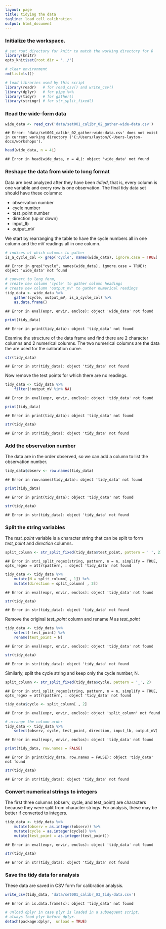 ```yaml
---
layout: page
title: tidying the data 
tagline: load cell calibration 
output: html_document
---
```


### Initialize the workspace.


```r
# set root directory for knitr to match the working directory for R
library(knitr) 
opts_knit$set(root.dir = '../')

# clear environment
rm(list=ls())

# load libraries used by this script
library(readr)   # for read_csv() and write_csv()
library(dplyr)   # for pipe %>%
library(tidyr)   # for gather()
library(stringr) # for str_split_fixed()
```

### Read the wide-form data


```r
wide_data <- read_csv('data/set001_calibr_02_gather-wide-data.csv')
```

```
## Error: 'data/set001_calibr_02_gather-wide-data.csv' does not exist in current working directory ('C:/Users/layton/C-Users-layton-docs/workshops').
```

```r
head(wide_data, n = 4L)
```

```
## Error in head(wide_data, n = 4L): object 'wide_data' not found
```

### Reshape the data from wide to long format

Data are best analyzed after they have been *tidied*, that is, every column is one variable and every row is one observation. The final tidy data set should have these columns:

- observation number
- cycle number
- test\_point number
- direction (up or down)
- input\_lb
- output\_mV

We start by rearranging the table to have the cycle numbers all in one column and the mV readings all in one column.


```r
# indices of which columns to gather
is_a_cycle_col <- grep('cycle', names(wide_data), ignore.case = TRUE)
```

```
## Error in grep("cycle", names(wide_data), ignore.case = TRUE): object 'wide_data' not found
```

```r
# convert to long form, 
# create new column 'cycle' to gather column headings 
# create new column 'output_mV' to gather numerical readings
tidy_data <- wide_data %>%
	gather(cycle, output_mV, is_a_cycle_col) %>%
	as.data.frame()
```

```
## Error in eval(expr, envir, enclos): object 'wide_data' not found
```

```r
print(tidy_data)
```

```
## Error in print(tidy_data): object 'tidy_data' not found
```

Examine the structure of the data frame and find there are 2 character columns and 2 numerical columns. The two numerical columns are the data the are used for the calibration curve. 


```r
str(tidy_data)
```

```
## Error in str(tidy_data): object 'tidy_data' not found
```

Now remove the test points for which there are no readings.


```r
tidy_data <- tidy_data %>%
	filter(!output_mV %in% NA)
```

```
## Error in eval(expr, envir, enclos): object 'tidy_data' not found
```

```r
print(tidy_data)
```

```
## Error in print(tidy_data): object 'tidy_data' not found
```

```r
str(tidy_data)
```

```
## Error in str(tidy_data): object 'tidy_data' not found
```


### Add the observation number

The data are in the order observed, so we can add a column to list the observation number.


```r
tidy_data$observ <- row.names(tidy_data)
```

```
## Error in row.names(tidy_data): object 'tidy_data' not found
```

```r
print(tidy_data)
```

```
## Error in print(tidy_data): object 'tidy_data' not found
```

```r
str(tidy_data)
```

```
## Error in str(tidy_data): object 'tidy_data' not found
```

### Split the string variables

The *test_point* variable is a character string that can be split to form *test_point* and *direction* columns.


```r
split_column <- str_split_fixed(tidy_data$test_point, pattern = ' ', 2)
```

```
## Error in stri_split_regex(string, pattern, n = n, simplify = TRUE, opts_regex = attr(pattern, : object 'tidy_data' not found
```

```r
tidy_data <- tidy_data %>%
	mutate(N = split_column[ , 1]) %>%
	mutate(direction = split_column[ , 2])
```

```
## Error in eval(expr, envir, enclos): object 'tidy_data' not found
```

```r
str(tidy_data)
```

```
## Error in str(tidy_data): object 'tidy_data' not found
```

Remove the original *test_point* column and rename *N* as *test_point*


```r
tidy_data <- tidy_data %>%
	select(-test_point) %>%
	rename(test_point = N)
```

```
## Error in eval(expr, envir, enclos): object 'tidy_data' not found
```

```r
str(tidy_data)
```

```
## Error in str(tidy_data): object 'tidy_data' not found
```

Similarly, split the cycle string and keep only the cycle number, N. 


```r
split_column <- str_split_fixed(tidy_data$cycle, pattern = '_', 2)
```

```
## Error in stri_split_regex(string, pattern, n = n, simplify = TRUE, opts_regex = attr(pattern, : object 'tidy_data' not found
```

```r
tidy_data$cycle <- split_column[ , 2]
```

```
## Error in eval(expr, envir, enclos): object 'split_column' not found
```

```r
# arrange the column order
tidy_data <- tidy_data %>%
	select(observ, cycle, test_point, direction, input_lb, output_mV)
```

```
## Error in eval(expr, envir, enclos): object 'tidy_data' not found
```

```r
print(tidy_data, row.names = FALSE)
```

```
## Error in print(tidy_data, row.names = FALSE): object 'tidy_data' not found
```

```r
str(tidy_data)
```

```
## Error in str(tidy_data): object 'tidy_data' not found
```


### Convert numerical strings to integers

The first three columns (observ, cycle, and test_point) are characters because they were split from character strings. For analysis, these may be better if converted to integers. 


```r
tidy_data <- tidy_data %>%
	mutate(observ = as.integer(observ)) %>%
	mutate(cycle = as.integer(cycle)) %>%
	mutate(test_point = as.integer(test_point))
```

```
## Error in eval(expr, envir, enclos): object 'tidy_data' not found
```

```r
str(tidy_data)
```

```
## Error in str(tidy_data): object 'tidy_data' not found
```

### Save the tidy data for analysis

These data are saved in CSV form for calibration analysis. 


```r
write_csv(tidy_data, 'data/set001_calibr_03_tidy-data.csv')
```

```
## Error in is.data.frame(x): object 'tidy_data' not found
```
 

```r
# unload dplyr in case plyr is loaded in a subsequent script.
# always load plyr before dplyr.
detach(package:dplyr,  unload = TRUE)
```

